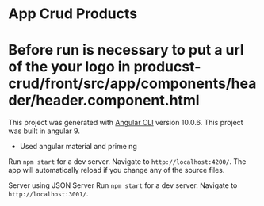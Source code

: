 # App Crud Products

# Before run is necessary to put a url of the your logo in producst-crud/front/src/app/components/header/header.component.html

This project was generated with [Angular CLI](https://github.com/angular/angular-cli) version 10.0.6.
This project was built in angular 9.

* Used angular material and prime ng

Run `npm start` for a dev server. Navigate to `http://localhost:4200/`. The app will automatically reload if you change any of the source files.

Server using JSON Server Run `npm start` for a dev server. Navigate to `http://localhost:3001/`. 
